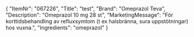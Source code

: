 {
  "ItemNr": "067226",
  "Title": "test",
  "Brand": "Omeprazol Teva",
  "Description": "Omeprazol 10 mg 28 st",
  "MarketingMessage": "För korttidsbehandling av refluxsymtom (t ex halsbränna, sura uppstötningar) hos vuxna.",
  "Ingredients": "omeprazol"
}